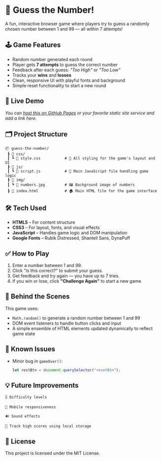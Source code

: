 # 🎯 Guess the Number!

A fun, interactive browser game where players try to guess a randomly chosen number between 1 and 99 — all within 7 attempts!

## 🕹️ Game Features

- Random number generated each round
- Player gets **7 attempts** to guess the correct number
- Feedback after each guess: _"Too High"_ or _"Too Low"_
- Tracks your **wins** and **losses**
- Clean, responsive UI with playful fonts and background
- Simple reset functionality to start a new round

## 🚀 Live Demo

_You can [host this on GitHub Pages](https://pages.github.com/) or your favorite static site service and add a link here._

## 🗂️ Project Structure


```text
📦 guess-the-number/  
 ┣ 📁 css/  
 ┃ ┗ 📄 style.css           # 🎨 All styling for the game's layout and UI  
 ┣ 📁 js/  
 ┃ ┗ 📄 script.js           # 🧠 Main JavaScript file handling game logic  
 ┣ 📁 img/  
 ┃ ┗ 📄 numbers.jpg         # 🖼️ Background image of numbers  
 ┣ 📄 index.html            # 🏠 Main HTML file for the game interface  
```

## 🛠️ Tech Used

- **HTML5** – For content structure
- **CSS3** – For layout, fonts, and visual effects
- **JavaScript** – Handles game logic and DOM manipulation
- **Google Fonts** – Rubik Distressed, Shantell Sans, DynaPuff

## ✅ How to Play

1. Enter a number between 1 and 99.
2. Click "Is this correct?" to submit your guess.
3. Get feedback and try again — you have up to 7 tries.
4. If you win or lose, click **"Challenge Again"** to start a new game.

## 🧠 Behind the Scenes

This game uses:
- `Math.random()` to generate a random number between 1 and 99
- DOM event listeners to handle button clicks and input
- A simple ensemble of HTML elements updated dynamically to reflect game state

## 🐛 Known Issues

- Minor bug in `gameOver()`:
  ```js
  let restBtn = document.querySelector("resetBtn");

## 💡 Future Improvements

    🎚 Difficulty levels

    📱 Mobile responsiveness

    🔊 Sound effects

    💾 Track high scores using local storage

## 📄 License

This project is licensed under the MIT License.

